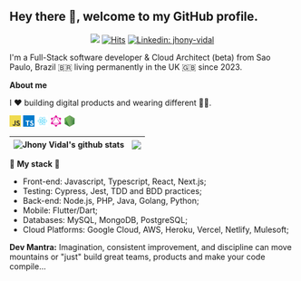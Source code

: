 ## Hey there 👋, welcome to my GitHub profile.

<div align="center" width="50">

![](https://komarev.com/ghpvc/?username=mrjhonyvidalD&style=flat&color=orange&label=PROFILE+VIEWS)
[![Hits](https://hits.seeyoufarm.com/api/count/incr/badge.svg?url=https%3A%2F%2Fgithub.com%2Fmrjhonyvidal&count_bg=%2379C83D&title_bg=%23555555&icon=mediafire.svg&icon_color=%23E7E7E7&title=HITS&edge_flat=false)](https://hits.seeyoufarm.com)
[![Linkedin: jhony-vidal](https://img.shields.io/badge/-jhonyvidal-blue?style=flat-square&logo=Linkedin&logoColor=white&link=https://www.linkedin.com/in/jhony-vidal/)](https://www.linkedin.com/in/jhony-vidal/)
</div>

I'm a Full-Stack software developer & Cloud Architect (beta) from Sao Paulo, Brazil 🇧🇷 living permanently in the UK 🇬🇧 since 2023.

**About me**

I ❤️ building digital products and wearing different 🎩🎩.

<code><img height="20" alt="javascript" src="https://raw.githubusercontent.com/github/explore/80688e429a7d4ef2fca1e82350fe8e3517d3494d/topics/javascript/javascript.png"></code>
<code><img height="20" alt="typescript" src="https://raw.githubusercontent.com/github/explore/80688e429a7d4ef2fca1e82350fe8e3517d3494d/topics/typescript/typescript.png"></code>
<code><img height="20" alt="react" src="https://raw.githubusercontent.com/github/explore/80688e429a7d4ef2fca1e82350fe8e3517d3494d/topics/react/react.png"></code>
<code><img height="20" alt="graphql" src="https://raw.githubusercontent.com/github/explore/5c058a388828bb5fde0bcafd4bc867b5bb3f26f3/topics/graphql/graphql.png"></code>
<code><img height="20" alt="nodejs" src="https://raw.githubusercontent.com/github/explore/80688e429a7d4ef2fca1e82350fe8e3517d3494d/topics/nodejs/nodejs.png"></code>    


| <img align="center" src="https://github-readme-stats.vercel.app/api?username=mrjhonyvidal&show_icons=true&include_all_commits=true&theme=buefy&hide_border=true" alt="Jhony Vidal's github stats" /> | <img align="center" src="https://github-readme-stats.vercel.app/api/top-langs/?username=mrjhonyvidal&layout=compact&theme=buefy&hide_border=true" /> |
| ------------- | ------------- |

🔨 **My stack** 🔨

- Front-end: Javascript, Typescript, React, Next.js;
- Testing: Cypress, Jest, TDD and BDD practices;
- Back-end: Node.js, PHP, Java, Golang, Python;
- Mobile: Flutter/Dart;
- Databases: MySQL, MongoDB, PostgreSQL;
- Cloud Platforms: Google Cloud, AWS, Heroku, Vercel, Netlify, Mulesoft;

**Dev Mantra:** Imagination, consistent improvement, and discipline can move mountains or "just" build great teams, products and make your code compile...
